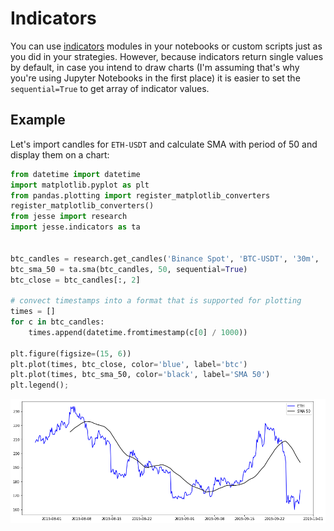 # Indicators

You can use [indicators](/docs/research/indicators) modules in your notebooks or custom scripts just as you did in your strategies. However, because indicators return single values by default, in case you intend to draw charts (I'm assuming that's why you're using Jupyter Notebooks in the first place) it is easier to set the `sequential=True` to get array of indicator values.

## Example
Let's import candles for `ETH-USDT` and calculate SMA with period of 50 and display them on a chart:

```py
from datetime import datetime
import matplotlib.pyplot as plt
from pandas.plotting import register_matplotlib_converters
register_matplotlib_converters()
from jesse import research
import jesse.indicators as ta


btc_candles = research.get_candles('Binance Spot', 'BTC-USDT', '30m', '2021-11-10', '2021-11-20')
btc_sma_50 = ta.sma(btc_candles, 50, sequential=True)
btc_close = btc_candles[:, 2]

# convect timestamps into a format that is supported for plotting
times = []
for c in btc_candles:
    times.append(datetime.fromtimestamp(c[0] / 1000))

plt.figure(figsize=(15, 6))
plt.plot(times, btc_close, color='blue', label='btc')
plt.plot(times, btc_sma_50, color='black', label='SMA 50')
plt.legend();
```
![notebook-example](../../docs/imgs/notebooks-example.png)
